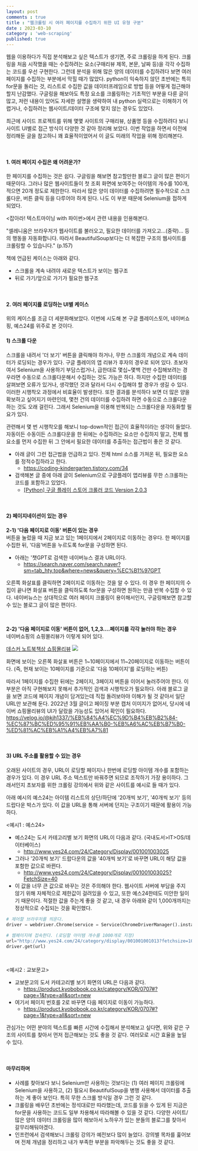 ```yaml
---
layout: post
comments : true
title : "웹크롤링 시 여러 페이지를 수집하기 위한 UI 유형 구분"
date : 2023-03-10
category : 'web-scraping'
published: true
---
```



웹을 이용하다가 직접 분석해보고 싶은 텍스트가 생기면, 주로 크롤링을 하게 된다. 크롤링을 처음 시작했을 때는 수집하려는 요소(구매리뷰 제목, 본문, 날짜 등)을 각각 수집하는 코드를 우선 구현한다. 그런데 분석을 위해 많은 양의 데이터를 수집하려다 보면 여러 페이지를 수집하는 부분에서 막힐 때가 많았다. python이 익숙하지 않던 초반에는 특히 for문을 돌리는 것, 리스트로 수집한 값을 데이터프레임으로 방법 등을 어떻게 접근해야 할지 난감했다. 구글링을 해보아도 특정 요소를 크롤링하는 기초적인 부분을 다룬 글이 많고, 저런 내용이 있어도 자세한 설명을 생략하여 내 python 실력으로는 이해하기 어렵거나, 수집하려는 웹사이트/데이터 구조에 맞지 않는 경우도 있었다. 

최근에 사이드 프로젝트를 위해 몇몇 사이트의 구매리뷰, 상품명 등을 수집하려다 보니 사이트 UI별로 접근 방식이 다양한 것 같아 정리해 보았다. 이번 작업을 하면서 이전에 정리해둔 글을 참고하니 꽤 효율적이었어서 이 글도 미래의 작업을 위해 정리해본다. 

<br/>

#### 1. 여러 페이지 수집은 왜 어려운가? 
한 페이지를 수집하는 것은 쉽다. 구글링을 해보면 참고할만한 블로그 글이 많은 편이기 때문이다. 그러나 많은 웹사이트들이 첫 조회 화면에 보여주는 아이템의 개수를 100개, 적으면 20개 정도로 제한한다. 따라서 많은 양이 데이터를 수집하려면 필수적으로 스크롤다운, 버튼 클릭 등을 다루어야 하게 된다. 나도 이 부분 때문에 Selenium을 접하게 되었다.

<잡아라! 텍스트마이닝 with 파이썬>에서 관련 내용을 인용해본다.

"셀레니움은 브라우저가 웹사이트를 불러오고, 필요한 데이터를 가져오고...(중략)... 등의 행동을 자동화합니다. 따라서 BeautifulSoup보다는 더 복잡한 구조의 웹사이트를 크롤링할 수 있습니다." (p.157)

책에 언급된 케이스는 아래와 같다. 
- 스크롤을 계속 내려야 새로운 텍스트가 보이는 웹구조
- 뒤로 가기/앞으로 가기가 필요한 웹구조

<br/>


#### 2. 여러 페이지를 로딩하는 UI별 케이스
위의 케이스를 조금 더 세분화해보았다. 이번에 시도해 본 구글 플레이스토어, 네이버쇼핑, 예스24를 위주로 본 것이다.
<br/>

#### 1) 스크롤 다운

스크롤을 내려서 '더 보기' 버튼을 클릭해야 하거나, 무한 스크롤의 개념으로 계속 데이터가 로딩되는 경우가 있다. 구글 플레이의 앱 리뷰가 후자의 경우로 되어 있다. 
초보자여서 Selenium을 사용하기 부담스럽거나, 급한대로 몇십~몇백 건만 수집해보려는 경우라면 수동으로 스크롤다운해서 수집하는 것도 가능은 하다. 하지만 수집한 데이터를 살펴보면 오류가 있거나, 생각했던 것과 달라서 다시 수집해야 할 경우가 생길 수 있다. 이러한 시행착오 과정에서 비효율이 발생한다. 
또한 결과를 분석하다 보면 더 많은 양을 확보하고 싶어지기 마련인데, 몇천 건의 데이터를 수집하려 하면 수동으로 스크롤다운 하는 것도 오래 걸린다. 그래서 Selenium을 이용해 반복되는 스크롤다운을 자동화할 필요가 있다. 

관련해서 몇 번 시행착오를 해보니 top-down적인 접근이 효율적이라는 생각이 들었다. 자동이든 수동이든 스크롤다운을 한 뒤에는 수집하려는 요소만 수집하지 말고, 전체 웹요소를 먼저 수집한 뒤 그 안에서 필요한 데이터를 추출하는 접근법이 좋은 것 같다. 

- 아래 글이 그런 접근법을 언급하고 있다. 전체 html 소스를 가져온 뒤, 필요한 요소를 정적수집하라고 한다.
    - https://coding-kindergarten.tistory.com/34
- 검색해본 글 중에 아래 글이 Selenium으로 구글플레이 앱리뷰를 무한 스크롤하는 코드를 포함하고 있었다. 
    - <a href="https://heytech.tistory.com/293">[Python] 구글 플레이 스토어 크롤러 코드 Version 2.0.3</a>

<br/>    

#### 2) 페이지네이션이 있는 경우
**2-1) '다음 페이지로 이동' 버튼이 있는 경우**
<br/>
버튼을 눌렀을 때 지금 보고 있는 1페이지에서 2페이지로 이동하는 경우다. 한 페이지를 수집한 뒤, '다음'버튼을 누르도록 for문을 구성하면 된다. 

- 아래는 '챗GPT로 검색한 네이버뉴스 결과 URL이다.
    - https://search.naver.com/search.naver?sm=tab_hty.top&where=news&query=%EC%B1%97GPT

오른쪽 화살표를 클릭하면 2페이지로 이동하는 것을 알 수 있다. 이 경우 한 페이지의 수집이 끝나면 화살표 버튼을 클릭하도록 for문을 구성하면 원하는 만큼 반복 수집할 수 있다. 네이버뉴스는 상대적으로 여러 페이지 크롤링이 용이해서인지, 구글링해보면 참고할 수 있는 블로그 글이 많은 편이다. 

<br/>

**2-2) '다음 페이지로 이동' 버튼이 없어, 1,2,3....페이지를 각각 눌러야 하는 경우**
<br/>
네이버쇼핑의 쇼핑몰리뷰가 이렇게 되어 있다. 

<a href="https://search.shopping.naver.com/catalog/20472074934">데스커 노트북책상 쇼핑몰리뷰</a>
<image src="/assets/images/230312_naver_shopping.jpg">

화면에 보이는 오른쪽 화살표 버튼은 1~10페이지에서 11~20페이지로 이동하는 버튼이다. (즉, 현재 보이는 10페이지를 기준으로 '다음 10페이지'를 로딩하는 버튼)

따라서 1페이지를 수집한 뒤에는 2페이지, 3페이지 버튼을 이어서 눌러주어야 한다. 이 부분은 아직 구현해보지 못해서 추가적인 검색과 시행착오가 필요하다. 아래 블로그 글을 보면 코드에 페이지 개념이 담겨있는데 직접 돌려보아야 이해가 될 것 같아서 일단 URL만 보관해 둔다. 2022년 3월 글이고 페이징 부분 캡처 이미지가 없어서, 당시에 네이버 쇼핑몰리뷰의 UI가 달랐을 가능성도 있어서 확인이 필요하다. 
https://velog.io/@kjh1337/%EB%84%A4%EC%9D%B4%EB%B2%84-%EC%87%BC%ED%95%91%EB%AA%B0-%EB%A6%AC%EB%B7%B0-%ED%81%AC%EB%A1%A4%EB%A7%81

<br/>

#### 3) URL 주소를 활용할 수 있는 경우

오래된 사이트의 경우, URL이 로딩할 페이지나 한번에 로딩할 아이템 개수를 포함하는 경우가 있다. 이 경우 URL 주소 텍스트만 바꿔주면 되므로 조작하기 가장 용이하다. 그래서인지 초보자를 위한 크롤링 강의에서 위와 같은 사이트를 예시로 들 때가 있다. 

아래 예시의 예스24는 아이템 리스트의 상단/하단에 '20개씩 보기', '40개씩 보기' 등의 드랍다운 박스가 있다. 이 값을  URL을 통해 서버에 던지는 구조이기 때문에 활용이 가능하다.

<예시1 : 예스24>
- 예스24는 도서 카테고리별 보기 화면의 URL이 다음과 같다. (국내도서>IT>OS/데이터베이스)
    - http://www.yes24.com/24/Category/Display/001001003025
- 그러나 '20개씩 보기' 드랍다운의 값을 '40개씩 보기'로 바꾸면 URL이 해당 값을 포함한 값으로 바뀐다.
    - http://www.yes24.com/24/Category/Display/001001003025?FetchSize=40
- 이 값을 너무 큰 값으로 바꾸는 것은 주의해야 한다. 웹사이트 서버에 부담을 주지 않기 위해 자체적으로 제한값이 걸려있을 수 있고, 또한 예스24한테도 미안한 일이기 때문이다. 적절한 값을 주는게 좋을 것 같고, 내 경우 아래와 같이 1,000개까지는 정상적으로 수집되는 것을 확인했다. 

```python
# 제어할 브라우저를 띄운다.
driver = webdriver.Chrome(service = Service(ChromeDriverManager().install()))

# 웹페이지에 접속한다. (로딩할 아이템 개수를 1000개로 지정)
url="http://www.yes24.com/24/category/display/001001001013?fetchsize=1000"
driver.get(url)
```

<br/>

<예시2 : 교보문고>
- 교보문고의 도서 카테고리별 보기 화면의 URL은 다음과 같다.
    - https://product.kyobobook.co.kr/category/KOR/0707#?page=1&type=all&sort=new
- 여기서 페이지 번호를 2로 바꾸면 다음 페이지로 이동이 가능하다.
    - https://product.kyobobook.co.kr/category/KOR/0707#?page=1&type=all&sort=new


관심가는 어떤 분야의 텍스트를 빠른 시간에 수집해서 분석해보고 싶다면, 위와 같은 구조의 사이트를 찾아서 먼저 접근해보는 것도 좋을 것 같다. 여러모로 시간 효율을 높일 수 있다.

<br/>



#### 마무리하며
- 사례를 찾아보다 보니 Selenium만 사용하는 것보다는 (1) 여러 페이지 크롤링에 Selenium을 사용하고, (2) 필요시 BeautifulSoup을 병행 사용해서 데이터를 추출하는 게 좋아 보인다. 특히 무한 스크롤 방식일 경우 그런 것 같다. 
- 크롤링을 배우던 초반에는 정석대로만 따라했는데, 코드를 읽을 수 있게 된 지금은 for문을 사용하는 코드도 일부 차용해서 따라해볼 수 있을 것 같다. 다양한 사이트/많은 양의 데이터 크롤링을 많이 해보아서 노하우가 있는 분들의 블로그를 찾아서 갈무리해둬야겠다.
- 인프런에서 검색해보니 크롤링 강의가 예전보다 많이 늘었다. 강의별 목차를 훑어보며 전체 개념을 정리하고 내가 부족한 부분을 파악해두는 것도 좋을 것 같다. 
